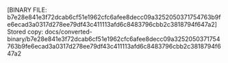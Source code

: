 [BINARY FILE: b7e28e841e3f72dcab6cf51e1962cfc6afee8decc09a3252050371754763b9fe6ecad3a0317d278ee79df43c411113afd6c8483796cbb2c3818794f647a2]
Stored copy: docs/converted-binary/b7e28e841e3f72dcab6cf51e1962cfc6afee8decc09a3252050371754763b9fe6ecad3a0317d278ee79df43c411113afd6c8483796cbb2c3818794f647a2
